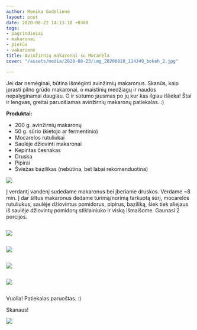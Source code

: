 ```yaml
---
author: Monika Godelienė
layout: post
date: 2020-08-22 14:13:10 +0300
tags:
- pagrindiniai
- makaronai
- pietūs
- vakarienė
title: Avinžirnių makaronai su Mocarela
cover: "/assets/media/2020-08-23/img_20200820_114349_bokeh_2.jpg"

---
```

Jei dar nemėginai, būtina išmėginti avinžirnių makaronus. Skanūs, kaip įprasti pilno grūdo makaronai, o maistinių medžiagų ir naudos nepalyginamai daugiau. O ir sotumo jausmas po jų kur kas ilgiau išlieka! Štai ir lengvas, greitai paruošiamas avinžirnių makaronų patiekalas. :)

**Produktai:**

* 200 g. avinžirnių makaronų
* 50 g. sūrio (kietojo ar fermentinio)
* Mocarelos rutuliukai
* Saulėje džiovinti makaronai
* Kepintas česnakas
* Druska
* Pipirai
* Šviežas bazilikas (nebūtina, bet labai rekomenduotina)

![](/assets/media/2020-08-23/img_20200820_111633_bokeh_2.jpg)

Į verdantį vandenį sudedame makaronus bei įberiame druskos. Verdame \~8 min. Į dar šiltus makaronus dedame turimą/norimą tarkuotą sūrį, mocarelos rutuliukus, saulėje džiovintus pomidorus, pipirus, baziliką, šiek tiek aliejaus iš saulėje džiovintų pomidorų stiklainiuko ir viską išmaišome. Gaunasi 2 porcijos.

<div class="row">

<div class="six columns" markdown="1">

![](/assets/media/2020-08-23/img_20200820_113701_bokeh_2.jpg)

</div>

<div class="six columns" markdown="1">

![](/assets/media/2020-08-23/img_20200820_113745_bokeh_2.jpg)

</div>

</div>

<div class="row">

<div class="six columns" markdown="1">

![](/assets/media/2020-08-23/img_20200820_113800_bokeh_2-1.jpg)

</div>

<div class="six columns" markdown="1">

![](/assets/media/2020-08-23/img_20200820_113821_bokeh_2.jpg)

</div>

</div>

Vuolia! Patiekalas paruoštas. :)

Skanaus!

![](/assets/media/2020-08-23/img_20200820_114315_bokeh_2.jpg)
